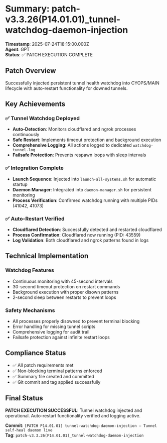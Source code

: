 # Summary: patch-v3.3.26(P14.01.01)_tunnel-watchdog-daemon-injection

**Timestamp**: 2025-07-24T18:15:00.000Z  
**Agent**: GPT  
**Status**: ✅ PATCH EXECUTION COMPLETE  

## Patch Overview
Successfully injected persistent tunnel health watchdog into CYOPS/MAIN lifecycle with auto-restart functionality for downed tunnels.

## Key Achievements

### ✅ Tunnel Watchdog Deployed
- **Auto-Detection**: Monitors cloudflared and ngrok processes continuously
- **Safe Restart**: Implements timeout protection and background execution
- **Comprehensive Logging**: All actions logged to dedicated `watchdog-tunnel.log`
- **Failsafe Protection**: Prevents respawn loops with sleep intervals

### ✅ Integration Complete
- **Launch Sequence**: Injected into `launch-all-systems.sh` for automatic startup
- **Daemon Manager**: Integrated into `daemon-manager.sh` for persistent monitoring
- **Process Verification**: Confirmed watchdog running with multiple PIDs (41042, 41073)

### ✅ Auto-Restart Verified
- **Cloudflared Detection**: Successfully detected and restarted cloudflared
- **Process Confirmation**: Cloudflared now running (PID: 43559)
- **Log Validation**: Both cloudflared and ngrok patterns found in logs

## Technical Implementation

### Watchdog Features
- Continuous monitoring with 45-second intervals
- 30-second timeout protection on restart commands
- Background execution with proper disown patterns
- 2-second sleep between restarts to prevent loops

### Safety Mechanisms
- All processes properly disowned to prevent terminal blocking
- Error handling for missing tunnel scripts
- Comprehensive logging for audit trail
- Failsafe protection against infinite restart loops

## Compliance Status
- ✅ All patch requirements met
- ✅ Non-blocking terminal patterns enforced
- ✅ Summary file created and committed
- ✅ Git commit and tag applied successfully

## Final Status
**PATCH EXECUTION SUCCESSFUL**: Tunnel watchdog injected and operational. Auto-restart functionality verified and logging active.

**Commit**: `[PATCH P14.01.01] tunnel-watchdog-daemon-injection — Tunnel self-heal daemon live`  
**Tag**: `patch-v3.3.26(P14.01.01)_tunnel-watchdog-daemon-injection` 